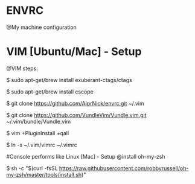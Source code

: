 # ENVRC
@My machine configuration

# VIM [Ubuntu/Mac] - Setup
@VIM steps:

$ sudo apt-get/brew install exuberant-ctags/ctags

$ sudo apt-get/brew install cscope

$ git clone https://github.com/AiprNick/envrc.git ~/.vim

$ git clone https://github.com/VundleVim/Vundle.vim.git ~/.vim/bundle/Vundle.vim

$ vim +PluginInstall +qall

$ ln -s ~/.vim/vimrc ~/.vimrc

#Console performs like Linux [Mac] - Setup
@install oh-my-zsh

$ sh -c "$(curl -fsSL https://raw.githubusercontent.com/robbyrussell/oh-my-zsh/master/tools/install.sh)"
